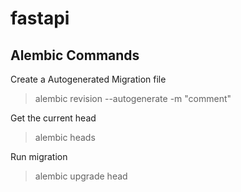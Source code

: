 # fastapi

## Alembic Commands

Create a Autogenerated Migration file

> alembic revision --autogenerate -m "comment"

Get the current head

> alembic heads

Run migration

> alembic upgrade head
